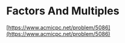 # Factors And Multiples

[https://www.acmicpc.net/problem/5086](https://www.acmicpc.net/problem/5086)
